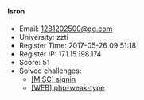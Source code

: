#### Isron  

* Email: 1281202500@qq.com  
* University: zzti  
* Register Time: 2017-05-26 09:51:18  
* Register IP: 171.15.198.174  
* Score: 51  
* Solved challenges: 
  * [[MISC] signin](https://github.com/SniperOJ/Challenges/blob/master/MISC/signin.json)  
  * [[WEB] php-weak-type](https://github.com/SniperOJ/Challenges/blob/master/WEB/php-weak-type.json)  
